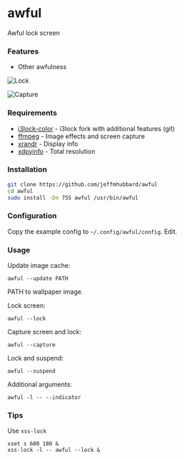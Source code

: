 # awful
Awful lock screen  
  
### Features
- Other awfulness

![Lock](https://i.imgur.com/t7Qwq7w.png)

![Capture](https://i.imgur.com/0LoVkLn.png)

### Requirements
- [i3lock-color](https://github.com/PandorasFox/i3lock-color) - i3lock fork with additional features (git)  
- [ffmpeg](https://www.ffmpeg.org/) - Image effects and screen capture  
- [xrandr](https://www.x.org/wiki/Projects/XRandR/) - Display info  
- [xdpyinfo](https://www.x.org/archive/X11R7.7/doc/man/man1/xdpyinfo.1.xhtml) - Total resolution  

### Installation
```sh
git clone https://github.com/jeffmhubbard/awful
cd awful
sudo install -Dm 755 awful /usr/bin/awful
```

### Configuration
Copy the example config to `~/.config/awful/config`. Edit.  

### Usage
Update image cache:  
```
awful --update PATH
```  
PATH to wallpaper image.  

Lock screen:  
```
awful --lock
```

Capture screen and lock:  
```
awful --capture
```

Lock and suspend:  
```
awful --suspend
```

Additional arguments:  
```
awful -l -- --indicator
```

### Tips
Use `xss-lock`  
```
xset s 600 180 &
xss-lock -l -- awful --lock &
```  
